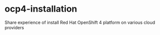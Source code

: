 # ocp4-installation
Share experience of install Red Hat OpenShift 4 platform on various cloud providers
